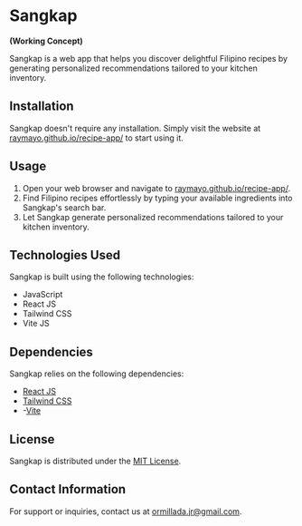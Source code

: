 # Sangkap

**(Working Concept)**

Sangkap is a web app that helps you discover delightful Filipino recipes by generating personalized recommendations tailored to your kitchen inventory.

## Installation

Sangkap doesn't require any installation. Simply visit the website at [raymayo.github.io/recipe-app/](https://raymayo.github.io/recipe-app/) to start using it.

## Usage

1. Open your web browser and navigate to [raymayo.github.io/recipe-app/](https://raymayo.github.io/recipe-app/).
2. Find Filipino recipes effortlessly by typing your available ingredients into Sangkap's search bar.
3. Let Sangkap generate personalized recommendations tailored to your kitchen inventory.


## Technologies Used

Sangkap is built using the following technologies:

- JavaScript
- React JS
- Tailwind CSS
- Vite JS

## Dependencies

Sangkap relies on the following dependencies:

- [React JS](https://reactjs.org/)
- [Tailwind CSS](https://tailwindcss.com/)
- -[Vite](https://vitejs.dev/)

## License

Sangkap is distributed under the [MIT License](LICENSE).

## Contact Information

For support or inquiries, contact us at [ormillada.jr@gmail.com](mailto:ormillada.jr@gmail.com).
